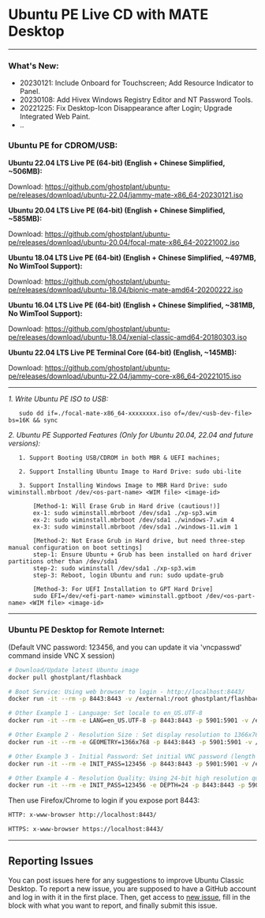 # Ubuntu PE Live CD with MATE Desktop

------------------------------------------
### What's New:

* 20230121: Include Onboard for Touchscreen; Add Resource Indicator to Panel.
* 20230108: Add Hivex Windows Registry Editor and NT Password Tools.
* 20221225: Fix Desktop-Icon Disappearance after Login; Upgrade Integrated Web Paint.
* ..

### Ubuntu PE for CDROM/USB:

**Ubuntu 22.04 LTS Live PE (64-bit) (English + Chinese Simplified, ~506MB):**

Download: https://github.com/ghostplant/ubuntu-pe/releases/download/ubuntu-22.04/jammy-mate-x86_64-20230121.iso

**Ubuntu 20.04 LTS Live PE (64-bit) (English + Chinese Simplified, ~585MB):**

Download: https://github.com/ghostplant/ubuntu-pe/releases/download/ubuntu-20.04/focal-mate-x86_64-20221002.iso

**Ubuntu 18.04 LTS Live PE (64-bit) (English + Chinese Simplified, ~497MB, No WimTool Support):**

Download: https://github.com/ghostplant/ubuntu-pe/releases/download/ubuntu-18.04/bionic-mate-amd64-20200222.iso

**Ubuntu 16.04 LTS Live PE (64-bit) (English + Chinese Simplified, ~381MB, No WimTool Support):**

Download: https://github.com/ghostplant/ubuntu-pe/releases/download/ubuntu-18.04/xenial-classic-amd64-20180303.iso

**Ubuntu 22.04 LTS Live PE Terminal Core (64-bit) (English, ~145MB):**

Download: https://github.com/ghostplant/ubuntu-pe/releases/download/ubuntu-22.04/jammy-core-x86_64-20221015.iso

------------------------------------------

   *1. Write Ubuntu PE ISO to USB:*

       sudo dd if=./focal-mate-x86_64-xxxxxxxx.iso of=/dev/<usb-dev-file> bs=16K && sync

   *2. Ubuntu PE Supported Features (Only for Ubuntu 20.04, 22.04 and future versions):*
   
       1. Support Booting USB/CDROM in both MBR & UEFI machines;

       2. Support Installing Ubuntu Image to Hard Drive: sudo ubi-lite

       3. Support Installing Windows Image to MBR Hard Drive: sudo wiminstall.mbrboot /dev/<os-part-name> <WIM file> <image-id>

           [Method-1: Will Erase Grub in Hard drive (cautious!)]
           ex-1: sudo wiminstall.mbrboot /dev/sda1 ./xp-sp3.wim
           ex-2: sudo wiminstall.mbrboot /dev/sda1 ./windows-7.wim 4
           ex-3: sudo wiminstall.mbrboot /dev/sda1 ./windows-11.wim 1

           [Method-2: Not Erase Grub in Hard drive, but need three-step manual configuration on boot settings]
           step-1: Ensure Ubuntu + Grub has been installed on hard driver partitions other than /dev/sda1
           step-2: sudo wiminstall /dev/sda1 ./xp-sp3.wim
           step-3: Reboot, login Ubuntu and run: sudo update-grub
           
           [Method-3: For UEFI Installation to GPT Hard Drive]
           sudo EFI=/dev/<efi-part-name> wiminstall.gptboot /dev/<os-part-name> <WIM file> <image-id>

------------------------------------------

### Ubuntu PE Desktop for Remote Internet:
(Default VNC password: 123456, and you can update it via 'vncpasswd' command inside VNC X session)

```sh
# Download/Update latest Ubuntu image
docker pull ghostplant/flashback

# Boot Service: Using web browser to login - http://localhost:8443/
docker run -it --rm -p 8443:8443 -v /external:/root ghostplant/flashback

# Other Example 1 - Language: Set locale to en_US.UTF-8
docker run -it --rm -e LANG=en_US.UTF-8 -p 8443:8443 -p 5901:5901 -v /external:/root ghostplant/flashback

# Other Example 2 - Resolution Size : Set display resolution to 1366x768
docker run -it --rm -e GEOMETRY=1366x768 -p 8443:8443 -p 5901:5901 -v /external:/root ghostplant/flashback

# Other Example 3 - Initial Password: Set initial VNC password (length of password must be between 6 to 8).
docker run -it --rm -e INIT_PASS=123456 -p 8443:8443 -p 5901:5901 -v /external:/root ghostplant/flashback

# Other Example 4 - Resolution Quality: Using 24-bit high resolution quality (Only recommended in high-bandwidth network)
docker run -it --rm -e INIT_PASS=123456 -e DEPTH=24 -p 8443:8443 -p 5901:5901 -v /external:/root ghostplant/flashback
```

Then use Firefox/Chrome to login if you expose port 8443:

```sh
HTTP: x-www-browser http://localhost:8443/

HTTPS: x-www-browser https://localhost:8443/
```

------------------------------------------

## Reporting Issues

You can post issues here for any suggestions to improve Ubuntu Classic Desktop. To report a new issue, you are supposed to have a GitHub account and log in with it in the first place. Then, get access to [new issue](https://github.com/ghostplant/ubuntu-classic/issues/new), fill in the block with what you want to report, and finally submit this issue.
